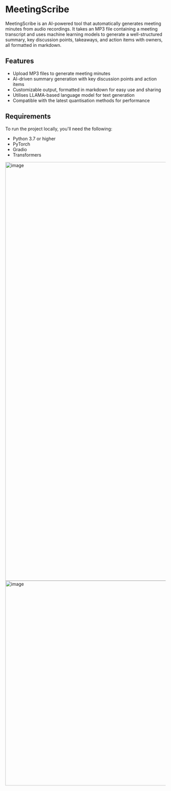 # MeetingScribe

MeetingScribe is an AI-powered tool that automatically generates meeting minutes from audio recordings. It takes an MP3 file containing a meeting transcript and uses machine learning models to generate a well-structured summary, key discussion points, takeaways, and action items with owners, all formatted in markdown.

## Features

- Upload MP3 files to generate meeting minutes
- AI-driven summary generation with key discussion points and action items
- Customizable output, formatted in markdown for easy use and sharing
- Utilises LLAMA-based language model for text generation
- Compatible with the latest quantisation methods for performance

## Requirements

To run the project locally, you'll need the following:

- Python 3.7 or higher
- PyTorch
- Gradio
- Transformers

<img width="1316" alt="image" src="https://github.com/user-attachments/assets/879362f3-ea4e-49a2-8410-ab919a7cfc23" />

<img width="644" alt="image" src="https://github.com/user-attachments/assets/ecaa8dc2-c5aa-472e-8dba-e568cc3df23d" />

